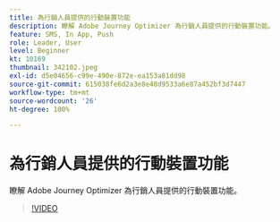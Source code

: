 ```yaml
---
title: 為行銷人員提供的行動裝置功能
description: 瞭解 Adobe Journey Optimizer 為行銷人員提供的行動裝置功能。
feature: SMS, In App, Push
role: Leader, User
level: Beginner
kt: 10169
thumbnail: 342102.jpeg
exl-id: d5e04656-c99e-490e-872e-ea153a81dd98
source-git-commit: 615038fe6d2a3e8e48d9533a6e87a452bf3d7447
workflow-type: tm+mt
source-wordcount: '26'
ht-degree: 100%

---
```


# 為行銷人員提供的行動裝置功能

瞭解 Adobe Journey Optimizer 為行銷人員提供的行動裝置功能。

>[!VIDEO](https://video.tv.adobe.com/v/342102?quality=12&learn=on)
